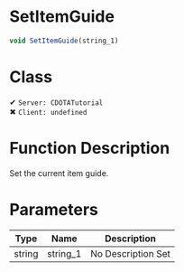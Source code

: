 # SetItemGuide
```js
void SetItemGuide(string_1)
```
# Class
✔ `Server: CDOTATutorial`  
✖ `Client: undefined`  

# Function Description
Set the current item guide.
# Parameters
Type|Name|Description
--|--|--
string|string_1|No Description Set
